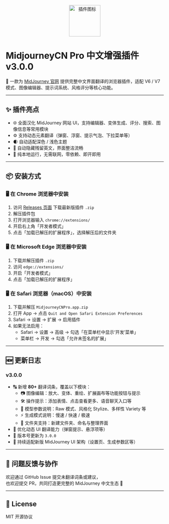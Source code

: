 <p align="center">
  <img src="https://github.com/cwser/midjourney-cn-pro/blob/main/icon/icon.svg?raw=true" width="100" alt="插件图标">
</p>

# MidjourneyCN Pro 中文增强插件 v3.0.0

📌 一款为 [MidJourney 官网](https://www.midjourney.com/) 提供完整中文界面翻译的浏览器插件，适配 V6 / V7 模式、图像编辑器、提示词系统、风格评分等核心功能。

---

## ✨ 插件亮点

- 🌐 全面汉化 MidJourney 网站 UI，支持编辑器、变体生成、评分、搜索、图像信息等常用模块
- ⚙️ 支持动态元素翻译（弹窗、浮窗、提示气泡、下拉菜单等）
- 🌒 自动适配深色 / 浅色主题
- 🧠 自动隐藏残留英文，界面整洁流畅
- 📁 纯本地运行，无需联网，零依赖、即开即用

---

## 📦 安装方式

### 🖥 **在 Chrome 浏览器中安装**

1. 访问 [Releases 页面](https://github.com/cwser/midjourney-cn-pro/releases) 下载最新版插件 `.zip`
2. 解压插件包
3. 打开浏览器输入 `chrome://extensions/`
4. 开启右上角「开发者模式」
5. 点击「加载已解压的扩展程序」，选择解压后的文件夹

### 🖥 **在 Microsoft Edge 浏览器中安装**

1. 下载并解压插件 `.zip`
2. 访问 `edge://extensions/`
3. 开启「开发者模式」
4. 点击「加载已解压的扩展程序」

### 🖥 **在 Safari 浏览器（macOS）中安装**

1. 下载并解压 `MidjourneyCNPro.app.zip`
2. 打开 App → 点击 `Quit and Open Safari Extension Preferences`
3. Safari → 设置 → 扩展 → 启用插件  
4. 如果无法启用：
   - Safari → 设置 → 高级 → 勾选「在菜单栏中显示‘开发’菜单」
   - 菜单栏 → 开发 → 勾选「允许未签名的扩展」

---

## 🆕 更新日志

### v3.0.0

- 🔠 新增 **80+** 翻译词条，覆盖以下模块：
  - 📷 图像编辑：放大、变体、重绘、扩展画布等功能按钮与提示
  - 🛠️ 操作提示：添加表情、点击查看更多、语音聊天入口等
  - 🧩 模型参数说明：Raw 模式、风格化 Stylize、多样性 Variety 等
  - ⚡ 生成模式说明：慢速 / 快速 / 极速
  - 📁 文件夹支持：新建文件夹、命名与整理界面
- 🧼 优化动态 UI 翻译能力（弹窗提示、悬浮项等）
- 🧾 版本号更新为 `3.0.0`
- 🔄 持续适配新版 MidJourney UI 架构（设置页、生成参数区等）

---

## 💬 问题反馈与协作

欢迎通过 GitHub Issue 提交未翻译词条或建议，  
也欢迎提交 PR，共同打造更完整的 MidJourney 中文生态 🌱

---

## 🪪 License

MIT 开源协议
